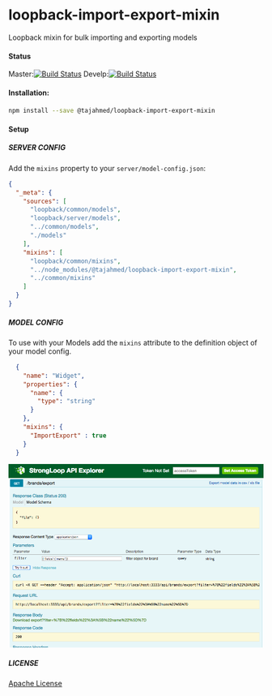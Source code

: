 # loopback-import-export-mixin
Loopback mixin for bulk importing and exporting models  
#### Status
Master:[![Build Status](https://travis-ci.org/go4taj/loopback-import-export-mixin.svg?branch=master)](https://travis-ci.org/go4taj/loopback-import-export-mixin)
Develp:[![Build Status](https://travis-ci.org/go4taj/loopback-import-export-mixin.svg?branch=develop)](https://travis-ci.org/go4taj/loopback-import-export-mixin)
#### Installation:

```bash
npm install --save @tajahmed/loopback-import-export-mixin
```
#### Setup

##### SERVER CONFIG

Add the `mixins` property to your `server/model-config.json`:

```json
{
  "_meta": {
    "sources": [
      "loopback/common/models",
      "loopback/server/models",
      "../common/models",
      "./models"
    ],
    "mixins": [
      "loopback/common/mixins",
      "../node_modules/@tajahmed/loopback-import-export-mixin",
      "../common/mixins"
    ]
  }
}
```

##### MODEL CONFIG

To use with your Models add the `mixins` attribute to the definition object of your model config.

```json
  {
    "name": "Widget",
    "properties": {
      "name": {
        "type": "string"
      }
    },
    "mixins": {
      "ImportExport" : true
    }
  }
```
![alt text](src/asset/explorer-export.png "Explorer demo")


##### LICENSE
[Apache License](./LICENSE)
